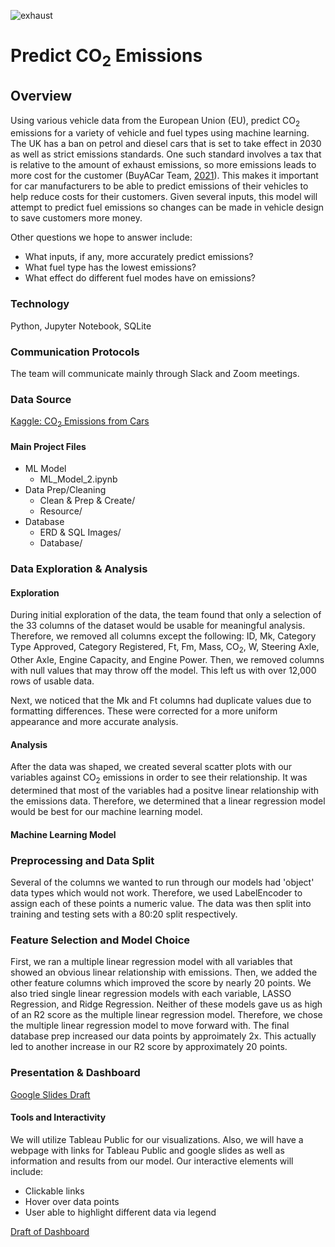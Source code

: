 ![exhaust](https://user-images.githubusercontent.com/59906657/168440871-7b8fec42-2e29-4c56-a69b-affa85a39ecf.png)

# Predict CO<sub>2</sub> Emissions
## Overview
Using various vehicle data from the European Union (EU), predict CO<sub>2</sub> emissions for a variety of vehicle and fuel types using machine learning. The UK has a ban on petrol and diesel cars that is set to take effect in 2030 as well as strict emissions standards.  One such standard involves a tax that is relative to the amount of exhaust emissions, so more emissions leads to more cost for the customer (BuyACar Team, [2021](https://www.buyacar.co.uk/cars/economical-cars/low-emission-cars/337/co2-emissions-and-gkm-meaning)).  This makes it important for car manufacturers to be able to predict emissions of their vehicles to help reduce costs for their customers.  Given several inputs, this model will attempt to predict fuel emissions so changes can be made in vehicle design to save customers more money.  

Other questions we hope to answer include:  
* What inputs, if any, more accurately predict emissions?
* What fuel type has the lowest emissions?
* What effect do different fuel modes have on emissions?  

### Technology
Python, Jupyter Notebook, SQLite

### Communication Protocols
The team will communicate mainly through Slack and Zoom meetings.

### Data Source
[Kaggle: CO<sub>2</sub> Emissions from Cars](https://www.kaggle.com/datasets/vivovinco/monitoring-of-co2-emissions-from-passenger-cars)  
#### Main Project Files
* ML Model
  - ML_Model_2.ipynb
* Data Prep/Cleaning
  - Clean & Prep & Create/
  - Resource/
* Database 
  - ERD & SQL Images/
  - Database/

### Data Exploration & Analysis
#### Exploration
During initial exploration of the data, the team found that only a selection of the 33 columns of the dataset would be usable for meaningful analysis. Therefore, we removed all columns except the following: ID, Mk, Category Type Approved, Category Registered, Ft, Fm, Mass, CO<sub>2</sub>, W, Steering Axle, Other Axle, Engine Capacity, and Engine Power. Then, we removed columns with null values that may throw off the model. This left us with over 12,000 rows of usable data.  

Next, we noticed that the Mk and Ft columns had duplicate values due to formatting differences. These were corrected for a more uniform appearance and more accurate analysis.  

#### Analysis
After the data was shaped, we created several scatter plots with our variables against CO<sub>2</sub> emissions in order to see their relationship. It was determined that most of the variables had a positve linear relationship with the emissions data. Therefore, we determined that a linear regression model would be best for our machine learning model.  

#### Machine Learning Model  
### Preprocessing and Data Split  
Several of the columns we wanted to run through our models had 'object' data types which would not work. Therefore, we used LabelEncoder to assign each of these points a numeric value. The data was then split into training and testing sets with a 80:20 split respectively.

### Feature Selection and Model Choice
First, we ran a multiple linear regression model with all variables that showed an obvious linear relationship with emissions. Then, we added the other feature columns which improved the score by nearly 20 points. We also tried single linear regression models with each variable, LASSO Regression, and Ridge Regression. Neither of these models gave us as high of an R2 score as the multiple linear regression model. Therefore, we chose the multiple linear regression model to move forward with. The final database prep increased our data points by approimately 2x. This actually led to another increase in our R2 score by approximately 20 points.

### Presentation & Dashboard
[Google Slides Draft](https://docs.google.com/presentation/d/1YBmfJ2yOlaomylhzkCNIPSoxClYus-hk2-i_hcmGUMo/edit#slide=id.p)
#### Tools and Interactivity
We will utilize Tableau Public for our visualizations. Also, we will have a webpage with links for Tableau Public and google slides as well as information and results from our model. Our interactive elements will include:  
* Clickable links
* Hover over data points
* User able to highlight different data via legend

[Draft of Dashboard](https://public.tableau.com/app/profile/elliott.saxton/viz/FinalProjectEmissions_16537991811610/Dashboard1?publish=yes)
